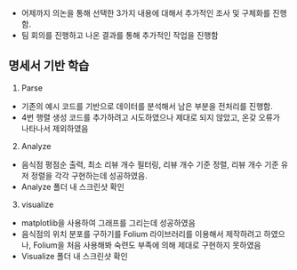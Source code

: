 - 어제까지 의논을 통해 선택한 3가지 내용에 대해서 추가적인 조사 및 구체화를 진행함.
- 팀 회의를 진행하고 나온 결과를 통해 추가적인 작업을 진행함

## 명세서 기반 학습
1. Parse
- 기존의 예시 코드를 기반으로 데이터를 분석해서 남은 부분을 전처리를 진행함.
- 4번 행렬 생성 코드를 추가하려고 시도하였으나 제대로 되지 않았고, 온갖 오류가 나타나서 제외하였음

2. Analyze
- 음식점 평점순 출력, 최소 리뷰 개수 필터링, 리뷰 개수 기준 정렬, 리뷰 개수 기준 유저 정렬을 각각 구현하는데 성공하였음.
- Analyze 폴더 내 스크린샷 확인

3. visualize
- matplotlib을 사용하여 그래프를 그리는데 성공하였음
- 음식점의 위치 분포를 구하기를 Folium 라이브러리를 이용해서 제작하려고 하였으나, Folium을 처음 사용해봐 숙련도 부족에 의해 제대로 구현하지 못하였음
- Visualize 폴더 내 스크린샷 확인